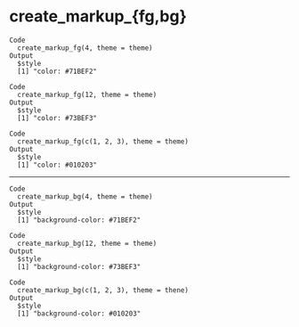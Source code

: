 # create_markup_{fg,bg}

    Code
      create_markup_fg(4, theme = theme)
    Output
      $style
      [1] "color: #71BEF2"
      
    Code
      create_markup_fg(12, theme = theme)
    Output
      $style
      [1] "color: #73BEF3"
      
    Code
      create_markup_fg(c(1, 2, 3), theme = theme)
    Output
      $style
      [1] "color: #010203"
      

---

    Code
      create_markup_bg(4, theme = theme)
    Output
      $style
      [1] "background-color: #71BEF2"
      
    Code
      create_markup_bg(12, theme = theme)
    Output
      $style
      [1] "background-color: #73BEF3"
      
    Code
      create_markup_bg(c(1, 2, 3), theme = thene)
    Output
      $style
      [1] "background-color: #010203"
      

